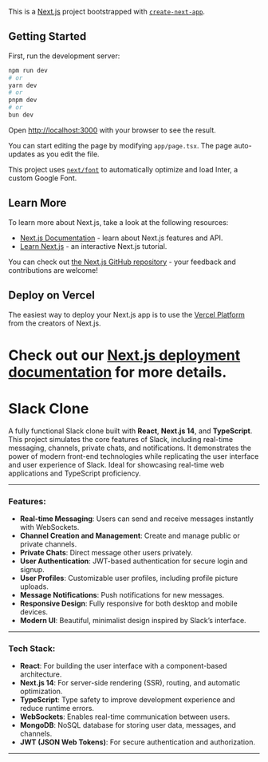 This is a [Next.js](https://nextjs.org/) project bootstrapped with [`create-next-app`](https://github.com/vercel/next.js/tree/canary/packages/create-next-app).

## Getting Started

First, run the development server:

```bash
npm run dev
# or
yarn dev
# or
pnpm dev
# or
bun dev
```

Open [http://localhost:3000](http://localhost:3000) with your browser to see the result.

You can start editing the page by modifying `app/page.tsx`. The page auto-updates as you edit the file.

This project uses [`next/font`](https://nextjs.org/docs/basic-features/font-optimization) to automatically optimize and load Inter, a custom Google Font.

## Learn More

To learn more about Next.js, take a look at the following resources:

- [Next.js Documentation](https://nextjs.org/docs) - learn about Next.js features and API.
- [Learn Next.js](https://nextjs.org/learn) - an interactive Next.js tutorial.

You can check out [the Next.js GitHub repository](https://github.com/vercel/next.js/) - your feedback and contributions are welcome!

## Deploy on Vercel

The easiest way to deploy your Next.js app is to use the [Vercel Platform](https://vercel.com/new?utm_medium=default-template&filter=next.js&utm_source=create-next-app&utm_campaign=create-next-app-readme) from the creators of Next.js.

# Check out our [Next.js deployment documentation](https://nextjs.org/docs/deployment) for more details.

# Slack Clone

A fully functional Slack clone built with **React**, **Next.js 14**, and **TypeScript**. This project simulates the core features of Slack, including real-time messaging, channels, private chats, and notifications. It demonstrates the power of modern front-end technologies while replicating the user interface and user experience of Slack. Ideal for showcasing real-time web applications and TypeScript proficiency.

---

### Features:

- **Real-time Messaging**: Users can send and receive messages instantly with WebSockets.
- **Channel Creation and Management**: Create and manage public or private channels.
- **Private Chats**: Direct message other users privately.
- **User Authentication**: JWT-based authentication for secure login and signup.
- **User Profiles**: Customizable user profiles, including profile picture uploads.
- **Message Notifications**: Push notifications for new messages.
- **Responsive Design**: Fully responsive for both desktop and mobile devices.
- **Modern UI**: Beautiful, minimalist design inspired by Slack’s interface.

---

### Tech Stack:

- **React**: For building the user interface with a component-based architecture.
- **Next.js 14**: For server-side rendering (SSR), routing, and automatic optimization.
- **TypeScript**: Type safety to improve development experience and reduce runtime errors.
- **WebSockets**: Enables real-time communication between users.
- **MongoDB**: NoSQL database for storing user data, messages, and channels.
- **JWT (JSON Web Tokens)**: For secure authentication and authorization.

---
